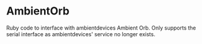 AmbientOrb
===========

Ruby code to interface with ambientdevices Ambient Orb. Only supports the
serial interface as ambientdevices' service no longer exists.
